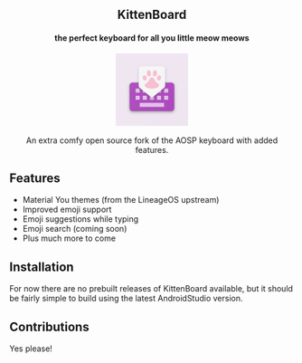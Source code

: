 <h2 align="center"><b>KittenBoard</b></h2>
<h4 align="center">the perfect keyboard for all you little meow meows</h4>
<p align="center"><img src='ic_launcher-playstore.png' height='128'></p>
<p align="center">An extra comfy open source fork of the AOSP keyboard with added features.</p>

## Features

* Material You themes (from the LineageOS upstream)
* Improved emoji support
* Emoji suggestions while typing
* Emoji search (coming soon)
* Plus much more to come

## Installation

For now there are no prebuilt releases of KittenBoard available, but it should be fairly simple to 
build using the latest AndroidStudio version.

## Contributions

Yes please!